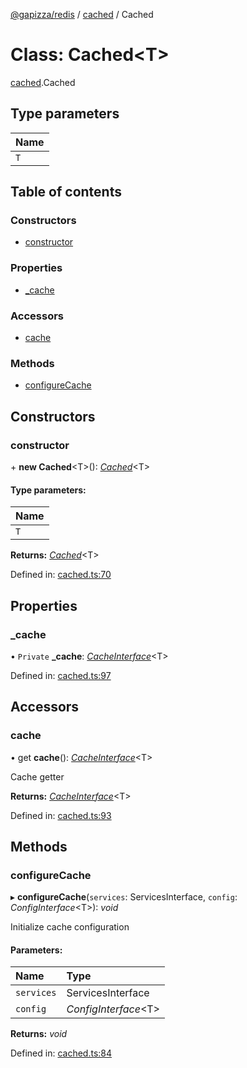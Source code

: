 [@gapizza/redis](../README.md) / [cached](../modules/cached.md) / Cached

# Class: Cached<T\>

[cached](../modules/cached.md).Cached

## Type parameters

Name |
:------ |
`T` |

## Table of contents

### Constructors

- [constructor](cached.cached-1.md#constructor)

### Properties

- [\_cache](cached.cached-1.md#_cache)

### Accessors

- [cache](cached.cached-1.md#cache)

### Methods

- [configureCache](cached.cached-1.md#configurecache)

## Constructors

### constructor

\+ **new Cached**<T\>(): [*Cached*](cached.cached-1.md)<T\>

#### Type parameters:

Name |
:------ |
`T` |

**Returns:** [*Cached*](cached.cached-1.md)<T\>

Defined in: [cached.ts:70](https://github.com/gapizza/redis/blob/4aeef85/cached.ts#L70)

## Properties

### \_cache

• `Private` **\_cache**: [*CacheInterface*](../interfaces/cache.cacheinterface.md)<T\>

Defined in: [cached.ts:97](https://github.com/gapizza/redis/blob/4aeef85/cached.ts#L97)

## Accessors

### cache

• get **cache**(): [*CacheInterface*](../interfaces/cache.cacheinterface.md)<T\>

Cache getter

**Returns:** [*CacheInterface*](../interfaces/cache.cacheinterface.md)<T\>

Defined in: [cached.ts:93](https://github.com/gapizza/redis/blob/4aeef85/cached.ts#L93)

## Methods

### configureCache

▸ **configureCache**(`services`: ServicesInterface, `config`: *ConfigInterface*<T\>): *void*

Initialize cache configuration

#### Parameters:

Name | Type |
:------ | :------ |
`services` | ServicesInterface |
`config` | *ConfigInterface*<T\> |

**Returns:** *void*

Defined in: [cached.ts:84](https://github.com/gapizza/redis/blob/4aeef85/cached.ts#L84)
